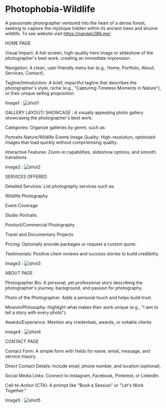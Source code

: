 # Photophobia-Wildlife
A passionate photographer ventured into the heart of a dense forest, seeking to capture the mystique hidden within its ancient trees and elusive wildlife. To see website visit https://nandan288.me/

HOME PAGE

Visual Impact: A full-screen, high-quality hero image or slideshow of the photographer's best work, creating an immediate impression.

Navigation: A clean, user-friendly menu bar (e.g., Home, Portfolio, About, Services, Contact).

Tagline/Introduction: A brief, impactful tagline that describes the photographer's style, niche (e.g., "Capturing Timeless Moments in Nature"), or their unique selling proposition.

Image1 : ![shot1](https://github.com/user-attachments/assets/7c4fe6cd-4aac-4f1e-8a39-13febe086ff1)


GALLERY LAYOUT/ SHOWCASE : A visually appealing photo gallery showcasing the photographer's best work.

Categories: Organize galleries by genre, such as:

Portraits
Nature/Wildlife
Events
Image Quality: High-resolution, optimized images that load quickly without compromising quality.

Interactive Features: Zoom-in capabilities, slideshow options, and smooth transitions.

Image2 : ![shot2](https://github.com/user-attachments/assets/222841b1-7980-4526-baf2-2d12bdf8849f)


SERVICES OFFERED

Detailed Services: List photography services such as:

Wildlife Photography

Event Coverage

Studio Portraits

Product/Commercial Photography

Travel and Documentary Projects

Pricing: Optionally provide packages or request a custom quote.

Testimonials: Positive client reviews and success stories to build credibility.

Image3 : ![shot3](https://github.com/user-attachments/assets/92bf9629-17b1-4051-bc1a-a3e0cd2b8575)



ABOUT PAGE

Photographer Bio: A personal, yet professional story describing the photographer's journey, background, and passion for photography.

Photo of the Photographer: Adds a personal touch and helps build trust.

Mission/Philosophy: Highlight what makes their work unique (e.g., "I aim to tell a story with every photo").

Awards/Experience: Mention any credentials, awards, or notable clients

Image4 : ![shot4](https://github.com/user-attachments/assets/26ff60c2-9dcf-4fea-a247-08406b69c0a8)


CONTACT PAGE

Contact Form: A simple form with fields for name, email, message, and service inquiry.

Direct Contact Details: Include email, phone number, and location (optional).

Social Media Links: Connect to Instagram, Facebook, Pinterest, or LinkedIn.

Call-to-Action (CTA): A prompt like "Book a Session" or "Let's Work Together."

Image5 : ![shot5](https://github.com/user-attachments/assets/6ccc24ee-2fd1-438f-9ffa-cea9e7938b7d)

